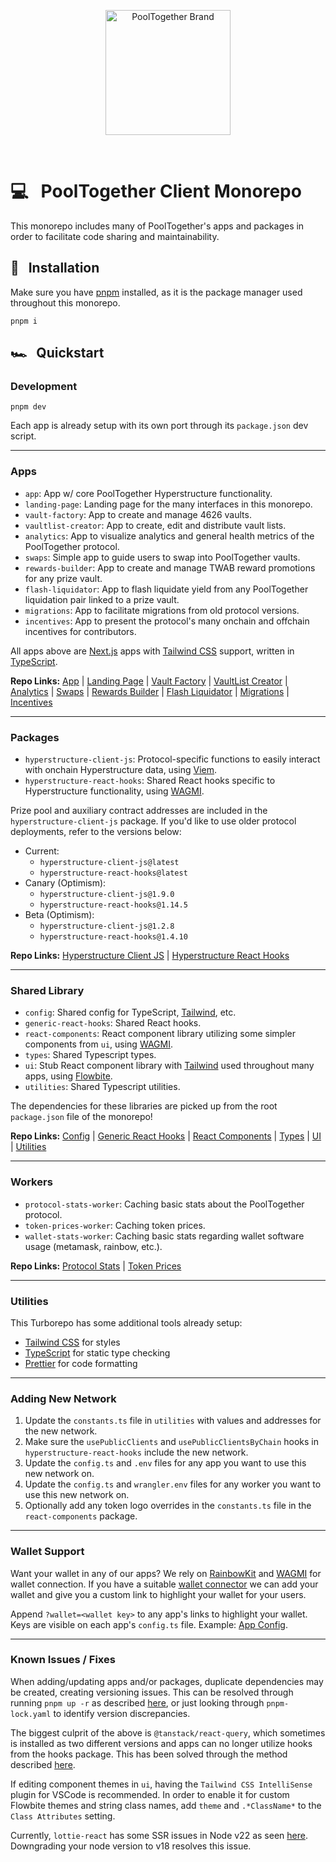 <p align="center">
  <a href="https://github.com/pooltogether/pooltogether--brand-assets">
    <img src="https://github.com/pooltogether/pooltogether--brand-assets/blob/977e03604c49c63314450b5d432fe57d34747c66/logo/pooltogether-logo--purple-gradient.png?raw=true" alt="PoolTogether Brand" style="max-width:100%;" width="200">
  </a>
</p>

<br />

# 💻 &nbsp; PoolTogether Client Monorepo

This monorepo includes many of PoolTogether's apps and packages in order to facilitate code sharing and maintainability.

## 💾 &nbsp; Installation

Make sure you have [pnpm](https://pnpm.io/) installed, as it is the package manager used throughout this monorepo.

`pnpm i`

## 🏎️ &nbsp; Quickstart

### Development

`pnpm dev`

Each app is already setup with its own port through its `package.json` dev script.

---

### Apps

- `app`: App w/ core PoolTogether Hyperstructure functionality.
- `landing-page`: Landing page for the many interfaces in this monorepo.
- `vault-factory`: App to create and manage 4626 vaults.
- `vaultlist-creator`: App to create, edit and distribute vault lists.
- `analytics`: App to visualize analytics and general health metrics of the PoolTogether protocol.
- `swaps`: Simple app to guide users to swap into PoolTogether vaults.
- `rewards-builder`: App to create and manage TWAB reward promotions for any prize vault.
- `flash-liquidator`: App to flash liquidate yield from any PoolTogether liquidation pair linked to a prize vault.
- `migrations`: App to facilitate migrations from old protocol versions.
- `incentives`: App to present the protocol's many onchain and offchain incentives for contributors.

All apps above are [Next.js](https://nextjs.org/) apps with [Tailwind CSS](https://tailwindcss.com/) support, written in [TypeScript](https://www.typescriptlang.org/).

**Repo Links:** [App](https://github.com/GenerationSoftware/pooltogether-client-monorepo/tree/main/apps/app) | [Landing Page](https://github.com/GenerationSoftware/pooltogether-client-monorepo/tree/main/apps/landing-page) | [Vault Factory](https://github.com/GenerationSoftware/pooltogether-client-monorepo/tree/main/apps/vault-factory) | [VaultList Creator](https://github.com/GenerationSoftware/pooltogether-client-monorepo/tree/main/apps/vaultlist-creator) | [Analytics](https://github.com/GenerationSoftware/pooltogether-client-monorepo/tree/main/apps/analytics) | [Swaps](https://github.com/GenerationSoftware/pooltogether-client-monorepo/tree/main/apps/swaps) | [Rewards Builder](https://github.com/GenerationSoftware/pooltogether-client-monorepo/tree/main/apps/rewards-builder) | [Flash Liquidator](https://github.com/GenerationSoftware/pooltogether-client-monorepo/tree/main/apps/flash-liquidator) | [Migrations](https://github.com/GenerationSoftware/pooltogether-client-monorepo/tree/main/apps/migrations) | [Incentives](https://github.com/GenerationSoftware/pooltogether-client-monorepo/tree/main/apps/incentives)

---

### Packages

- `hyperstructure-client-js`: Protocol-specific functions to easily interact with onchain Hyperstructure data, using [Viem](https://viem.sh/).
- `hyperstructure-react-hooks`: Shared React hooks specific to Hyperstructure functionality, using [WAGMI](https://wagmi.sh/).

Prize pool and auxiliary contract addresses are included in the `hyperstructure-client-js` package. If you'd like to use older protocol deployments, refer to the versions below:

- Current:
  - `hyperstructure-client-js@latest`
  - `hyperstructure-react-hooks@latest`
- Canary (Optimism):
  - `hyperstructure-client-js@1.9.0`
  - `hyperstructure-react-hooks@1.14.5`
- Beta (Optimism):
  - `hyperstructure-client-js@1.2.8`
  - `hyperstructure-react-hooks@1.4.10`

**Repo Links:** [Hyperstructure Client JS](https://github.com/GenerationSoftware/pooltogether-client-monorepo/tree/main/packages/hyperstructure-client-js) | [Hyperstructure React Hooks](https://github.com/GenerationSoftware/pooltogether-client-monorepo/tree/main/packages/hyperstructure-react-hooks)

---

### Shared Library

- `config`: Shared config for TypeScript, [Tailwind](https://tailwindcss.com/), etc.
- `generic-react-hooks`: Shared React hooks.
- `react-components`: React component library utilizing some simpler components from `ui`, using [WAGMI](https://wagmi.sh/).
- `types`: Shared Typescript types.
- `ui`: Stub React component library with [Tailwind](https://tailwindcss.com/) used throughout many apps, using [Flowbite](https://flowbite-react.com/).
- `utilities`: Shared Typescript utilities.

The dependencies for these libraries are picked up from the root `package.json` file of the monorepo!

**Repo Links:** [Config](https://github.com/GenerationSoftware/pooltogether-client-monorepo/tree/main/shared/config) | [Generic React Hooks](https://github.com/GenerationSoftware/pooltogether-client-monorepo/tree/main/shared/generic-react-hooks) | [React Components](https://github.com/GenerationSoftware/pooltogether-client-monorepo/tree/main/shared/react-components) | [Types](https://github.com/GenerationSoftware/pooltogether-client-monorepo/tree/main/shared/types) | [UI](https://github.com/GenerationSoftware/pooltogether-client-monorepo/tree/main/shared/ui) | [Utilities](https://github.com/GenerationSoftware/pooltogether-client-monorepo/tree/main/shared/utilities)

---

### Workers

- `protocol-stats-worker`: Caching basic stats about the PoolTogether protocol.
- `token-prices-worker`: Caching token prices.
- `wallet-stats-worker`: Caching basic stats regarding wallet software usage (metamask, rainbow, etc.).

**Repo Links:** [Protocol Stats](https://github.com/GenerationSoftware/pooltogether-client-monorepo/tree/main/workers/protocol-stats-worker) | [Token Prices](https://github.com/GenerationSoftware/pooltogether-client-monorepo/tree/main/workers/token-prices-worker)

---

### Utilities

This Turborepo has some additional tools already setup:

- [Tailwind CSS](https://tailwindcss.com/) for styles
- [TypeScript](https://www.typescriptlang.org/) for static type checking
- [Prettier](https://prettier.io) for code formatting

---

### Adding New Network

1. Update the `constants.ts` file in `utilities` with values and addresses for the new network.
2. Make sure the `usePublicClients` and `usePublicClientsByChain` hooks in `hyperstructure-react-hooks` include the new network.
3. Update the `config.ts` and `.env` files for any app you want to use this new network on.
4. Update the `config.ts` and `wrangler.env` files for any worker you want to use this new network on.
5. Optionally add any token logo overrides in the `constants.ts` file in the `react-components` package.

---

### Wallet Support

Want your wallet in any of our apps? We rely on [RainbowKit](https://www.rainbowkit.com/) and [WAGMI](https://wagmi.sh) for wallet connection. If you have a suitable [wallet connector](https://github.com/rainbow-me/rainbowkit/tree/main/packages/rainbowkit/src/wallets/walletConnectors) we can add your wallet and give you a custom link to highlight your wallet for your users.

Append `?wallet=<wallet key>` to any app's links to highlight your wallet. Keys are visible on each app's `config.ts` file. Example: [App Config](https://github.com/GenerationSoftware/pooltogether-client-monorepo/blob/main/apps/app/src/constants/config.ts).

---

### Known Issues / Fixes

When adding/updating apps and/or packages, duplicate dependencies may be created, creating versioning issues. This can be resolved through running `pnpm up -r` as described [here](https://github.com/pnpm/pnpm/issues/2443), or just looking through `pnpm-lock.yaml` to identify version discrepancies.

The biggest culprit of the above is `@tanstack/react-query`, which sometimes is installed as two different versions and apps can no longer utilize hooks from the hooks package. This has been solved through the method described [here](https://github.com/TanStack/query/issues/3595#issuecomment-1248074333).

If editing component themes in `ui`, having the `Tailwind CSS IntelliSense` plugin for VSCode is recommended. In order to enable it for custom Flowbite themes and string class names, add `theme` and `.*ClassName*` to the `Class Attributes` setting.

Currently, `lottie-react` has some SSR issues in Node v22 as seen [here](https://github.com/Gamote/lottie-react/issues/101). Downgrading your node version to v18 resolves this issue.

